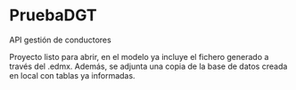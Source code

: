 # PruebaDGT
API gestión de conductores

Proyecto listo para abrir, en el modelo ya incluye el fichero generado a través del .edmx. Además, se adjunta una copia de la base de datos creada en local con tablas ya informadas.
